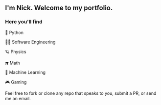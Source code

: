 ## I'm Nick. Welcome to my portfolio.
### Here you'll find
🐍 Python

👨‍💻 Software Engineering

🪐 Physics

𝞹  Math

🤖 Machine Learning

🎮 Gaming

Feel free to fork or clone any repo that speaks to you, submit a PR, or send me an email.
<!--
**cemenenkoff/cemenenkoff** is a ✨ _special_ ✨ repository because its `README.md` (this file) appears on your GitHub profile.

Here are some ideas to get you started:

- 🔭 I’m currently working on ...
- 🌱 I’m currently learning ...
- 👯 I’m looking to collaborate on ...
- 🤔 I’m looking for help with ...
- 💬 Ask me about ...
- 📫 How to reach me: ...
- 😄 Pronouns: ...
- ⚡ Fun fact: ...
-->
